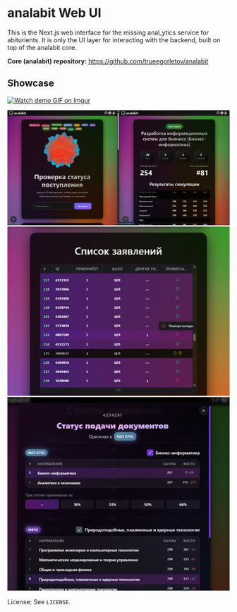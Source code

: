 # analabit Web UI

This is the Next.js web interface for the missing anal_ytics service for abiturients. It is only the UI layer for interacting with the backend, built on top of the analabit core.

**Core (analabit) repository:** https://github.com/trueegorletov/analabit

## Showcase

[![Watch demo GIF on Imgur](https://img.shields.io/badge/Watch%20demo-Imgur-1bb76e?logo=imgur&logoColor=white)](https://imgur.com/ngIR9nI)

![Home page](.github/assets/1.png)
![Educational program dashboard](.github/assets/3.png)
![Abiturient details popup](.github/assets/2.png)

License: See `LICENSE`.
